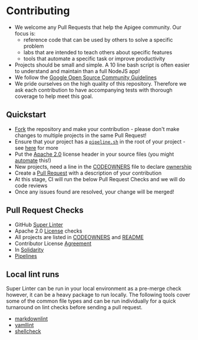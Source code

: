 # Contributing

- We welcome any Pull Requests that help the Apigee community. Our focus is:
  - reference code that can be used by others to solve a specific problem
  - labs that are intended to teach others about specific features
  - tools that automate a specific task or improve productivity
- Projects should be small and simple. A 10 line bash script is often easier to
 understand and maintain than a full NodeJS app!
- We follow the [Google Open Source Community Guidelines](https://opensource.google/conduct/)
- We pride ourselves on the high quality of this repository. Therefore we ask
  each contribution to have accompanying tests with thorough coverage to help
  meet this goal.

## Quickstart

- [Fork](https://docs.github.com/en/github/getting-started-with-github/fork-a-repo)
 the repository and make your contribution - please don't make changes to
 multiple projects in the same Pull Request!
- Ensure that your project has a [`pipeline.sh`](./PIPELINES.md) in the root of
 your project - see [here](./PIPELINES.md) for more
- Put the [Apache 2.0](https://opensource.google/docs/releasing/preparing/#Apache-header)
 license header in your source files (you might [automate](https://github.com/google/addlicense)
 this!)
- New projects, need a line in the [CODEOWNERS](./CODEOWNERS) file to declare [ownership](https://docs.github.com/en/github/creating-cloning-and-archiving-repositories/about-code-owners)
- Create a [Pull Request](https://docs.github.com/en/github/collaborating-with-issues-and-pull-requests/creating-a-pull-request)
 with a description of your contribution
- At this stage, CI will run the below Pull Request Checks and we will do code
 reviews
- Once any issues found are resolved, your change will be merged!

## Pull Request Checks

- GitHub [Super Linter](https://github.com/github/super-linter)
- Apache 2.0 [License](https://opensource.google/docs/releasing/preparing/#license-file)
 checks
- All projects are listed in [CODEOWNERS](./CODEOWNERS) and [README](./README.md)
- Contributor License [Agreement](https://opensource.google/docs/cla/)
- In [Solidarity](https://developers.google.com/style/inclusive-documentation)
- [Pipelines](./PIPELINES.md)

## Local lint runs

Super Linter can be run in your local environment as a pre-merge check
however, it can be a heavy package to run locally. The following tools
cover some of the common file types and can be run individually for a
quick turnaround on lint checks before sending a pull request.

- [markdownlint](https://www.npmjs.com/package/markdownlint)
- [yamllint](https://yamllint.readthedocs.io/en/stable/quickstart.html)
- [shellcheck](https://github.com/koalaman/shellcheck)
